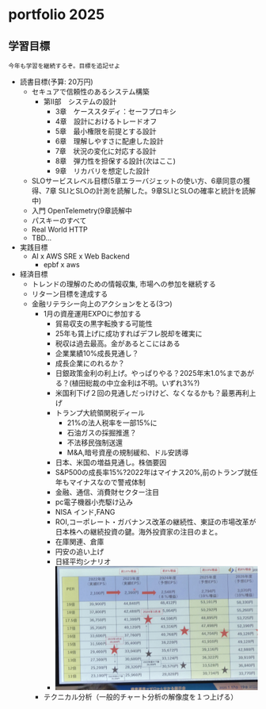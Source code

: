 # portfolio 2025

## 学習目標

`今年も学習を継続するぞ。目標を追記せよ`

- 読書目標(予算: 20万円)
  - セキュアで信頼性のあるシステム構築
    - 第II部　システムの設計
      - 3章　ケーススタディ：セーフプロキシ
      - 4章　設計におけるトレードオフ
      - 5章　最小権限を前提とする設計
      - 6章　理解しやすさに配慮した設計
      - 7章　状況の変化に対応する設計
      - 8章　弾力性を担保する設計(次はここ)
      - 9章　リカバリを想定した設計
  - SLOサービスレベル目標(5章エラーバジェットの使い方、6章同意の獲得、7章 SLIとSLOの計測を読解した。9章SLIとSLOの確率と統計を読解中)
  - 入門 OpenTelemetry(9章読解中
  - パスキーのすべて
  - Real World HTTP
  - TBD...
- 実践目標
  - AI x AWS SRE x Web Backend
    - epbf x aws 
- 経済目標
  - トレンドの理解のための情報収集, 市場への参加を継続する
  - リターン目標を達成する
  - 金融リテラシー向上のアクションをとる(3つ)
    - 1月の資産運用EXPOに参加する
      - 貿易収支の黒字転換する可能性
      - 25年も賃上げに成功すればデフレ脱却を確実に
      - 税収は過去最高。金があるとこにはある
      - 企業業績10%成長見通し？
      - 成長企業にのれるか？
      - 日銀政策金利の利上げ。やっぱりやる？2025年末1.0%まであがる？(植田総裁の中立金利は不明。いずれ3%?)
      - 米国利下げ２回の見通しだっけけど、なくなるかも？最悪再利上げ
      - トランプ大統領関税ディール
        - 21%の法人税率を一部15%に
        - 石油ガスの採掘推進？
        - 不法移民強制送還
        - M&A,暗号資産の規制緩和、ドル安誘導
      - 日本、米国の増益見通し。株価要因
      - S&P500の成長率15%?2022年はマイナス20%,前のトランプ就任年もマイナスなので警戒体制
      - 金融、通信、消費財セクター注目
      - pc電子機器小売駆け込み
      - NISA インド,FANG
      - ROI,コーポレート・ガバナンス改革の継続性、東証の市場改革が日本株への継続投資の鍵。海外投資家の注目のまと。
      - 在庫関連、倉庫
      - 円安の追い上げ
      - 日経平均シナリオ
      - ![IMG](20250118_102454.jpg)
    - テクニカル分析（一般的チャート分析の解像度を１つ上げる）

